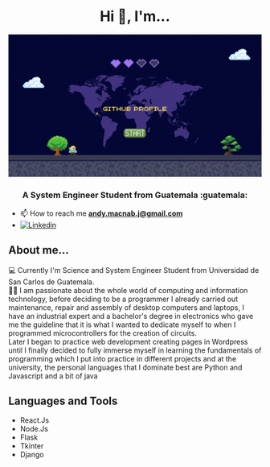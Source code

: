 <h1 align="center">Hi 👋, I'm... </h1>
<div align="center">
 
<img  src="https://github.com/DevAndyMacnab/DevAndyMacnab/blob/be174ef67a8a2410b2bd137443e307dbfffd7324/Portada.gif">
</div>
<h3 align="center">A System Engineer Student from Guatemala :guatemala: </h3>

- 📫 How to reach me **andy.macnab.j@gmail.com** <br>
- [![Linkedin](https://img.shields.io/badge/LinkedIn-0077B5?style=for-the-badge&logo=linkedin&logoColor=white)](https://www.linkedin.com/in/andy-jimenez-macnab-688927245/)

## About me...
 :computer: Currently I'm Science and System Engineer Student from Universidad de San Carlos de Guatemala. <br>
 👨‍💻 I am passionate about the whole world of computing and information technology, before deciding to be a programmer I already carried out maintenance, repair and assembly of desktop computers and laptops, I have an industrial expert and a bachelor's degree in electronics who gave me the guideline that it is what I wanted to dedicate myself to when I programmed microcontrollers for the creation of circuits. <br> 
 Later I began to practice web development creating pages in Wordpress until I finally decided to fully immerse myself in learning the fundamentals of programming which I put into practice in different projects and at the university, the personal languages ​​that I dominate best are Python and Javascript and a bit of java
## Languages and Tools
- React.Js
- Node.Js
- Flask
- Tkinter
- Django
